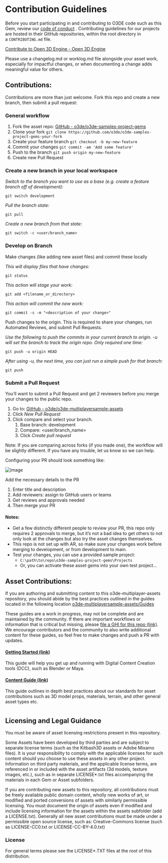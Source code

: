 # Contribution Guidelines

Before you start participating in and contributing to O3DE code such as this Gem, review our [code of conduct](https://o3de.org/docs/contributing/code-of-conduct/) . Contributing guidelines for our projects are hosted in their GitHub repositories, within the root directory in a `CONTRIBUTING.md` file.

[Contribute to Open 3D Engine - Open 3D Engine](https://www.o3de.org/contribute/#contribution-guidelines)

Please use a changelog.md or worklog.md file alongside your asset work, especially for impactful changes, or when documenting a change adds meaningful value for others.

## Contributions:

Contributions are more than just welcome. Fork this repo and create a new branch, then submit a pull request:

### General workflow

1. Fork the asset repo: [GitHub - o3de/o3de-samples-project-gems](https://github.com/o3de/o3de-samples-project-gems)
2. Clone your fork `git clone https://github.com/o3de/o3de-samples-project-gems-your-fork`
3. Create your feature branch `git checkout -b my-new-feature`
4. Commit your changes `git commit -am 'Add some feature'`
5. Push to the branch `git push origin my-new-feature`
6. Create new Pull Request

### Create a new branch in your local workspace

*Switch to the branch you want to use as a base (e.g. create a feature branch off of development):*

`git switch development`

*Pull the branch state:*

`git pull`

*Create a new branch from that state:*

`git switch -c <user/branch_name>`

### Develop on Branch

Make changes (like adding new asset files) and commit these locally

*This will display files that have changes:*

`git status`

*This action will stage your work:*

`git add <filename_or_directory>`

*This action will commit the new work:*

`git commit -s -m "<description of your change>"`

Push changes to the origin. This is required to share your changes, run Automated Reviews, and submit Pull Requests.

*Use the following to push the commits in your current branch to origin. -u will set the branch to track the origin repo. Only required one time:*

`git push -u origin HEAD`

*After using -u, the next time, you can just run a simple push for that branch:*

`git push`

### Submit a Pull Request

You’ll want to submit a Pull Request and get 2 reviewers before you merge your changes to the public repo.

1. Go to: [GitHub - o3de/o3de-multiplayersample-assets](https://github.com/o3de/o3de-multiplayersample-assets)
2. Click *New Pull Request*
3. Click compare and select your branch.
   1. Base branch: development
   2. Compare: <user/branch_name>
   3. Click *Create pull request*

Note: If you are comparing across forks (if you made one), the workflow will be slightly different. If you have any trouble, let us know so we can help.

Configuring your PR should look something like:

![image](https://user-images.githubusercontent.com/67011188/201199896-ce1e070c-7533-44b8-a4d0-ca6e3f4e4b5f.png)

Add the necessary details to the PR

1. Enter title and description
2. Add reviewers: assign to GitHub users or teams
3. Get reviews and approvals needed
4. Then merge your PR

#### Notes:

- Get a few distinctly different people to review your PR, this repo only requires 2 approvals to merge, but it’s not a bad idea to get others to not only look at the changes but also try the asset changes themselves.
- This repo is not set up with AR, so make sure your changes work before merging to development, or from development to main.
- Test your changes, you can use a provided sample project:
  - `C:\path\to\repo\o3de-samples-project-gems\Projects`
  - Or, you can activate these asset gems into your own test project...

## Asset Contributions:

If you are authoring and submitting content to this o3de-multiplayer-assets repository, you should abide by the best practices outlined in the guides located in the following location [o3de-multiplayersample-assets/Guides](https://github.com/o3de/o3de-multiplayersample-assets/tree/main/Guides)

These guides are a work in progress, may not be complete and are maintained by the community. If there are important workflows or information that is critical but missing, please [file a GHI for this repo (link)](https://github.com/o3de/o3de-multiplayersample-assets/issues/new). We encourage contributors and the community to also write additional content for these guides, so feel free to make changes and push a PR with updates.

#### [Getting Started (link)](https://github.com/o3de/o3de-multiplayersample-assets/blob/main/Guides/GettingStarted.md)

This guide will help you get up and running with Digital Content Creation tools (DCC), such as Blender or Maya.

#### [Content Guide (link)](https://github.com/o3de/o3de-multiplayersample-assets/blob/main/Guides/ContentGuide.md)

This guide outlines in depth best practices about our standards for asset contributions such as 3D model props, materials, terrain, and other general asset types etc.

# 

## Licensing and Legal Guidance

You must be aware of asset licensing restrictions present in this repository.

Some Assets have been developed by third parties and are subject to separate license terms (such as the Kitbash3D assets or Adobe Mixamo files). It is your responsibility to comply with the applicable licenses for such content should you choose to use these assets in any other project. Information on third party materials, and the applicable license terms, are referenced in or included with the asset artifacts (3d models, texture images, etc.), such as in separate LICENSE*.txt files accompanying the materials in each Gem or Asset subfolders.

If you are contributing new assets to this repository, all contributions must be freely available public domain content, wholly new works of art, or modified and ported conversions of assets with similarly permissible licensing. You must document the origin of assets even if modified and include licensing information for the assets within the assets subfolder (add a LICENSE.txt). Generally all new asset contributions must be made under a permissible open source license, such as: Creative-Commons license (such as LICENSE-CC0.txt or LICENSE-CC-BY-4.0.txt)

### License

For general terms please see the LICENSE*.TXT files at the root of this distribution.